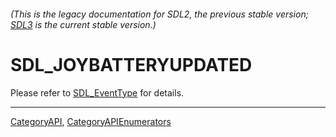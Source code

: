 ###### (This is the legacy documentation for SDL2, the previous stable version; [SDL3](https://wiki.libsdl.org/SDL3/) is the current stable version.)
# SDL_JOYBATTERYUPDATED

Please refer to [SDL_EventType](SDL_EventType) for details.

----
[CategoryAPI](CategoryAPI), [CategoryAPIEnumerators](CategoryAPIEnumerators)

